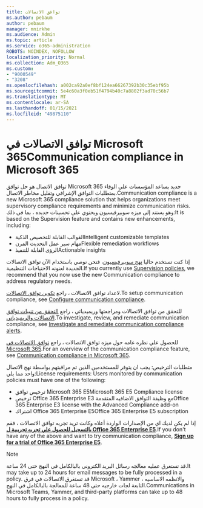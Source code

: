 ```yaml
---
title: توافق الاتصالات
ms.author: pebaum
author: pebaum
manager: mnirkhe
ms.audience: Admin
ms.topic: article
ms.service: o365-administration
ROBOTS: NOINDEX, NOFOLLOW
localization_priority: Normal
ms.collection: Adm_O365
ms.custom:
- "9000549"
- "3208"
ms.openlocfilehash: a002ca92a0ef8bf124ea66267392b30c35ebf95b
ms.sourcegitcommit: 5e4c60a3f0eb51f4794b40c7a8802f3ad70c56b7
ms.translationtype: MT
ms.contentlocale: ar-SA
ms.lasthandoff: 01/15/2021
ms.locfileid: "49875110"
---
```

# <a name="communication-compliance-in-microsoft-365"></a><span data-ttu-id="d99d4-102">توافق الاتصالات في Microsoft 365</span><span class="sxs-lookup"><span data-stu-id="d99d4-102">Communication compliance in Microsoft 365</span></span>

<span data-ttu-id="d99d4-103">توافق الاتصال هو حل توافق Microsoft 365 جديد يساعد المؤسسات علي الوفاء بمتطلبات التوافق الإشرافي وتقليل مخاطر الاتصال.</span><span class="sxs-lookup"><span data-stu-id="d99d4-103">Communication compliance is a new Microsoft 365 compliance solution that helps organizations meet supervisory compliance requirements and minimize communication risks.</span></span> <span data-ttu-id="d99d4-104">وهو يستند إلى ميزه سوبيرفيسيون ويحتوي علي تحسينات جديده ، بما في ذلك:</span><span class="sxs-lookup"><span data-stu-id="d99d4-104">It is based on the Supervision feature and contains new enhancements, including:</span></span>

- <span data-ttu-id="d99d4-105">القوالب القابلة للتخصيص الذكية</span><span class="sxs-lookup"><span data-stu-id="d99d4-105">Intelligent customizable templates</span></span>
- <span data-ttu-id="d99d4-106">مهام سير عمل التحديث المرن</span><span class="sxs-lookup"><span data-stu-id="d99d4-106">Flexible remediation workflows</span></span>
- <span data-ttu-id="d99d4-107">الرؤى القابلة للتنفيذ</span><span class="sxs-lookup"><span data-stu-id="d99d4-107">Actionable insights</span></span>

<span data-ttu-id="d99d4-108">إذا كنت تستخدم حاليا [نهج سوبيرفيسيون](https://docs.microsoft.com/microsoft-365/compliance/supervision-policies)، فنحن نوصي باستخدام الآن توافق الاتصالات الجديدة لعنونه الاحتياجات التنظيمية.</span><span class="sxs-lookup"><span data-stu-id="d99d4-108">If you currently use [Supervision policies](https://docs.microsoft.com/microsoft-365/compliance/supervision-policies), we recommend that you now use the new Communication compliance to address regulatory needs.</span></span>

<span data-ttu-id="d99d4-109">لاعداد توافق الاتصالات ، راجع [تكوين توافق الاتصالات](https://docs.microsoft.com/microsoft-365/compliance/communication-compliance-configure).</span><span class="sxs-lookup"><span data-stu-id="d99d4-109">To setup communication compliance, see [Configure communication compliance](https://docs.microsoft.com/microsoft-365/compliance/communication-compliance-configure).</span></span>

<span data-ttu-id="d99d4-110">للتحقق من توافق الاتصالات ومراجعتها وريميدياتي ، راجع [التحقق من تنبيات توافق الاتصالات والريميدياتي](https://docs.microsoft.com/microsoft-365/compliance/communication-compliance-investigate-remediate).</span><span class="sxs-lookup"><span data-stu-id="d99d4-110">To investigate, review, and remediate communication compliance, see [Investigate and remediate communication compliance alerts](https://docs.microsoft.com/microsoft-365/compliance/communication-compliance-investigate-remediate).</span></span>

<span data-ttu-id="d99d4-111">للحصول علي نظره عامه حول ميزه توافق الاتصالات ، راجع [توافق الاتصالات في Microsoft 365](https://docs.microsoft.com/microsoft-365/compliance/communication-compliance).</span><span class="sxs-lookup"><span data-stu-id="d99d4-111">For an overview of the communication compliance feature, see [Communication compliance in Microsoft 365](https://docs.microsoft.com/microsoft-365/compliance/communication-compliance).</span></span>

<span data-ttu-id="d99d4-112">متطلبات الترخيص: يجب ان يتوفر للمستخدمين الذين تم مراقبتهم بواسطة نهج الاتصال واحد مما يلي:</span><span class="sxs-lookup"><span data-stu-id="d99d4-112">License requirements: Users monitored by communication policies must have one of the following:</span></span>

- <span data-ttu-id="d99d4-113">ترخيص توافق Microsoft 365 E5</span><span class="sxs-lookup"><span data-stu-id="d99d4-113">Microsoft 365 E5 Compliance license</span></span>
- <span data-ttu-id="d99d4-114">ترخيص Office 365 Enterprise E3 مع وظيفة التوافق الاضافيه المتقدمة</span><span class="sxs-lookup"><span data-stu-id="d99d4-114">Office 365 Enterprise E3 license with the Advanced Compliance add-on</span></span>
- <span data-ttu-id="d99d4-115">اشتراك Office 365 Enterprise E5</span><span class="sxs-lookup"><span data-stu-id="d99d4-115">Office 365 Enterprise E5 subscription</span></span>

<span data-ttu-id="d99d4-116">إذا لم يكن لديك اي من الإصدارات الواردة أعلاه وكانت تريد تجربه توافق الاتصالات ، فقم **[بالتسجيل للحصول علي تجربه تجريبية ل Office 365 Enterprise E5](https://go.microsoft.com/fwlink/p/?LinkID=698279)**.</span><span class="sxs-lookup"><span data-stu-id="d99d4-116">If you don't have any of the above and want to try communication compliance, **[Sign up for a trial of Office 365 Enterprise E5](https://go.microsoft.com/fwlink/p/?LinkID=698279)**.</span></span>

> [!NOTE]
> <span data-ttu-id="d99d4-117">قد تستغرق عمليه معالجه رسائل البريد الكتروني بالبالكامل في النهج حتى 24 ساعة.</span><span class="sxs-lookup"><span data-stu-id="d99d4-117">It may take up to 24 hours for email messages to be fully processed in a policy.</span></span> <span data-ttu-id="d99d4-118">قد تستغرق الاتصالات في فرق Microsoft ، Yammer ، والانظمه الاساسيه التابعة لجات خارجيه حتى 48 ساعة للمعالجة بالبالكامل في النهج.</span><span class="sxs-lookup"><span data-stu-id="d99d4-118">Communications in Microsoft Teams, Yammer, and third-party platforms can take up to 48 hours to fully process in a policy.</span></span>
